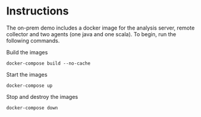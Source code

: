 # Instructions
The on-prem demo includes a docker image for the analysis server, remote collector and two agents (one java and one scala).  To begin, run the following commands.

Build the images

```
docker-compose build --no-cache
```

Start the images
```
docker-compose up
```

Stop and destroy the images
```
docker-compose down
```
